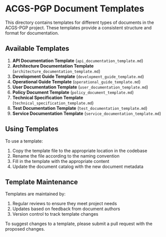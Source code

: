 # ACGS-PGP Document Templates

This directory contains templates for different types of documents in the ACGS-PGP project. These templates provide a consistent structure and format for documentation.

## Available Templates

1. **API Documentation Template** (`api_documentation_template.md`)
2. **Architecture Documentation Template** (`architecture_documentation_template.md`)
3. **Development Guide Template** (`development_guide_template.md`)
4. **Operational Guide Template** (`operational_guide_template.md`)
5. **User Documentation Template** (`user_documentation_template.md`)
6. **Policy Document Template** (`policy_document_template.md`)
7. **Technical Specification Template** (`technical_specification_template.md`)
8. **Test Documentation Template** (`test_documentation_template.md`)
9. **Service Documentation Template** (`service_documentation_template.md`)

## Using Templates

To use a template:

1. Copy the template file to the appropriate location in the codebase
2. Rename the file according to the naming convention
3. Fill in the template with the appropriate content
4. Update the document catalog with the new document metadata

## Template Maintenance

Templates are maintained by:

1. Regular reviews to ensure they meet project needs
2. Updates based on feedback from document authors
3. Version control to track template changes

To suggest changes to a template, please submit a pull request with the proposed changes.
